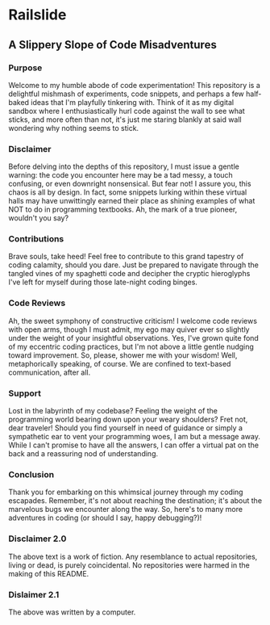 # Railslide

## A Slippery Slope of Code Misadventures

### Purpose

Welcome to my humble abode of code experimentation! This repository is a delightful mishmash of experiments, code snippets, and perhaps a few half-baked ideas that I'm playfully tinkering with. Think of it as my digital sandbox where I enthusiastically hurl code against the wall to see what sticks, and more often than not, it's just me staring blankly at said wall wondering why nothing seems to stick.

### Disclaimer

Before delving into the depths of this repository, I must issue a gentle warning: the code you encounter here may be a tad messy, a touch confusing, or even downright nonsensical. But fear not! I assure you, this chaos is all by design. In fact, some snippets lurking within these virtual halls may have unwittingly earned their place as shining examples of what NOT to do in programming textbooks. Ah, the mark of a true pioneer, wouldn't you say?

### Contributions

Brave souls, take heed! Feel free to contribute to this grand tapestry of coding calamity, should you dare. Just be prepared to navigate through the tangled vines of my spaghetti code and decipher the cryptic hieroglyphs I've left for myself during those late-night coding binges.

### Code Reviews

Ah, the sweet symphony of constructive criticism! I welcome code reviews with open arms, though I must admit, my ego may quiver ever so slightly under the weight of your insightful observations. Yes, I've grown quite fond of my eccentric coding practices, but I'm not above a little gentle nudging toward improvement. So, please, shower me with your wisdom! Well, metaphorically speaking, of course. We are confined to text-based communication, after all.

### Support

Lost in the labyrinth of my codebase? Feeling the weight of the programming world bearing down upon your weary shoulders? Fret not, dear traveler! Should you find yourself in need of guidance or simply a sympathetic ear to vent your programming woes, I am but a message away. While I can't promise to have all the answers, I can offer a virtual pat on the back and a reassuring nod of understanding.

### Conclusion

Thank you for embarking on this whimsical journey through my coding escapades. Remember, it's not about reaching the destination; it's about the marvelous bugs we encounter along the way. So, here's to many more adventures in coding (or should I say, happy debugging?)!

### Disclaimer 2.0

The above text is a work of fiction. Any resemblance to actual repositories, living or dead, is purely coincidental. No repositories were harmed in the making of this README.

### Dislaimer 2.1

The above was written by a computer.
